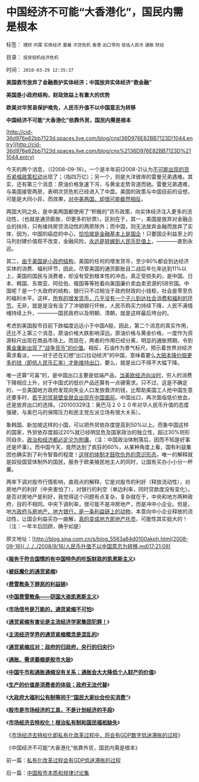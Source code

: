 # 中国经济不可能“大香港化”，国民内需是根本

标签： `理财` `内需` `实体经济` `雷曼` `次贷危机` `香港` `出口导向` `低估人民币` `通胀` `财经` 

目录： `投资投机经济危机`

时间： `2010-03-29 12:35:37`

**美国救市放弃了金融救护实体经济；中国放弃实体经济“救金融”**

**美国是小政府结构，财政效益上有重大的优势**

**欧美对华贸易保护难免，人民币升值不以中国意志为转移**

**中国经济不可能“大香港化”依靠外贸，国民内需是根本**

[http://cid-36d976e82bb7123d.spaces.live.com/blog/cns!36D976E82BB7123D!1044.entry](http://cid-36d976e82bb7123d.spaces.live.com/blog/cns%2136D976E82BB7123D%211044.entry)

今天的两个消息，（(2008-09-16）。一个是半年前(2008-2)认为[不可能出现的货币紧缩政策松动](../../../2008/2/14/救市的政策性利好不可能存在.md)出现了；（指四万亿）；另一个，则是大洋彼岸的雷曼兄弟遇难。其实，还有第三个消息：原油价格急速下泻，与黄金走势背道而驰。雷曼兄弟遇难，与美国接管两房，表明次贷危机已经进入了中盘。美国的政策与中国目前的设想，可能是大同小异，而效果，[对中美两国，却很可能截然相反](../../../2008/10/11/价值守恒：金融危机，经济危机，救市，中国和美国.md)。

两国大同之处，是中美两国都使用了“积极的”货币政策，向实体经济注入更多的流动性，（也就是通货膨胀，印更多的钞票）。区别在于，其一，美国是放弃对金融企业的扶持，只有维持房贷流动性的两房除外；而中国，则无法放弃金融而放弃了实体，因为，中国的癌症的中心，[恰恰就是金融基本上是国企](../../../2009/8/13/国资委的历史责任是什么？.md)！只要国企利益至上的马列封建价值观不改变，金融风险，[永远是转嫁到人民币贬值上](../../../2010/3/26/计划经济阶段“泡沫牛市”将依旧.md)，————直到永远。

其二，[由于美国是小政府结构](../../../2008/5/18/小政府，并不是弱小的政府.md)，美国的任何的增发货币，至少80%都会到达经济实体的消费、福利环节，因此，尽管美国的通货膨胀自二战后年化率达到11%以上，美国的国民与消费者，却没有受到根本性的冲击。真正受损失的，是中国、日本、韩国、东南亚、阿拉伯、俄国等等抢着向美国廉价卖血卖资源的SB穷国。中国呢？是一个大政府的结构，银行只不过相当于政府财政的小钱柜，社会是零至负的福利水平。这样，[所有的增发货币，几乎没有一个子儿到达社会消费和福利的环节](../../../2010/3/26/计划经济社会里资本泡沫是腐败的晴雨表.md)。无非，就是是没有没了了冲销银行坏帐，人民币购买力持续下降，人民不满情绪持续上升，————国民政府以及明朝、清朝，就是这样最后垮台的。

考虑到美国股市目前下跌幅度远远小于中国A股，因此，第二个消息的真实作用，还比不上第三个消息，原油价格大跌影响深远。原油价格与黄金价格，一度作为资源标尺出现在商品市场上。而现在，两者的作用已经分离，明显的通胀预期，令到[黄金重新出现了“战争货币”的价值](../../../2007/11/7/黄金，市场的力量正在挫败自救.md)。相反，石油作为景气标尺，预示着世界对经济需求看淡，——对于还在幻想“出口拉动经济”的中国，意味着要么[大赔本降价赔更多的钱（即低人民币汇率）才能维持出口](../../../2007/10/28/低估人民币出口的恶果：生产资料价格暗潮涌动.md)，要么，就是出口不得不大幅下降。

唯一还算“可喜”的，是中国出口主要是低端产品，[当美欧经济向淡时](../../../2010/2/10/李庄玉娇的政治觉悟和欧元区破产游戏和经济危机.md)，穷人的消费下降相应上升，对于中国式的低价产品还算有一点硬需求。只不过，这是不确定的，一旦美国地方政府发现向失业人口发放救济的钱，比帮助美国工人抢中国生意还要多时，[若干的贸易壁垒就会出现在中国面前](../../../2009/9/17/反垄断，政府干预和贸易保护政策.md)。中国出口，再次面临低价放血，还是放弃出口的选择。（20100329注：奥巴马２０１０年对华人民币升值的态度强硬，与奥巴马的保障压力和民主党左派立场有很大关系）。

象韩国、新加坡这样的小国，可以把外贸依存度提高到50%以上。而象中国这样的国家，外贸依存度超过20%就已经明显危及国家政治的独立性，超过30%则形同自杀，[政治和经济都必定沦为附庸](../../../2010/3/22/中国应该开始学会讲实力.md)。（注：中国政治体制落后，因而不知是好事还是坏事）。而中国今天，竟然达到了疯狂的60%，从某种角度上看，国有利益集团也确实到了利令智昏的程度！[这样的体制才鼓吹仇外的意识形态](../../../2009/6/15/制造中外文明冲突的国内利益链.md)，唯一的解释就是奴役国营体制外的国民，服务于欧美殖民地主人的同时，让国有买办小小分一杯羹。

两率下调对股市行情影响，直观点的解释，它是对股市的利好（释放流动性），对房地产的利好（中央害怕了），对银行的利空（单边利率，同时贷款度没有变化）。是否对房地产是利好，我觉得这个问题有点复杂，复杂就在于，中央和地方两种政府，目的不相同。中央下调利率，很可能不是冲房地产，而是冲中小企业。但是，地[方政府与房地产、地方银行，是一条利益链上的动物](../../../2008/6/8/天地良心！房价终究会涨的.md)，本意向中小企业释放的流动性，让国企利益买办一曲解，[真的变成地方房地产托市](../../../2008/7/11/为什么说徐牛赌房价，赌的是政治.md)，可能性其实挺大的！（注：一年半后回顾，确乎如是）

原文地址：[http://blog.sina.com.cn/s/blog_5563a64d0100akph.html(2008-09-16](../../../2008/9/16/人民币升值不以中国意志为转移.md)17:21:09)

《[**服务于符合国情的有中国特色的吃饭财政的凯恩斯主义**](http://blog.sina.com.cn/s/blog_5563a64d0100cinq.html)》

《[**被妖魔化的通货紧缩**](../../../2009/4/19/被妖魔化的通货紧缩.md)》

《[**费雪教条下罪恶的利益链**](../../../2009/4/22/费雪教条之通货紧缩有害论背后的资产利益链.md)》

《[**中国费雪教条——窃国大盗凯恩斯主义**](../../../2009/4/24/费雪教条和凯恩斯主义.md)》

《[**市场信号是万能的，通货紧缩不可怕**](../../../2009/4/26/市场信号是万能的，通货紧缩不可怕.md)》

《[**通货紧缩有害论是主流经济学家集团犯罪！**](../../../2009/4/27/通货紧缩有害论和主流经济学家.md)》

《[**主流经济学界的通货紧缩概念是混乱的**](../../../2009/5/8/主流经济学界的通货紧缩概念是混乱的.md)》

《[**通货紧缩应对：政府的归政府，央行的归央行**](../../../2009/5/10/坚持市场经济思维看经济.md)》

《[**通胀、需求萎缩是股市大敌**](../../../2008/3/19/通胀、需求萎缩是大敌；货币政策从紧符合股民利益.md)》

《[**中国牛市和通胀通缩没有关系；通胀会大大降低个人财产的价值**](../../../2010/3/27/中牛市和通胀通缩没关系；通胀会降低私人财产价值.md)》

《[**生产的价值是消费者的体验；政府无法代替**](../../../2010/3/27/生产的价值是消费者的体验；政府无法代替.md)》

《[**大政府大福利公有制等同于“国民大家伙合份买消费”**](../../../2010/3/28/大政府大福利公有制等同于“国民大家伙合份买消费”.md)》

《[**股市是市场经济的工具，不是计划经济的手段**](../../../2010/3/28/股市是市场经济的工具，不是计划经济的手段.md)》

《[**市场经济去特权化！根治私有制和国民福衹缺失**](../../../2010/3/28/市场经济去特权化！根治私有制和国民福衹缺失.md)》

《[市场经济去特权化即私有化改革过程中，将会有GDP数字低迷滞胀的过程](../../../2010/3/29/私有化改革过程会有GDP低迷滞胀的过程.md)》

《中国经济不可能“大香港化”依靠外贸，国民内需是根本》



前一篇：[私有化改革过程会有GDP低迷滞胀的过程](../../../2010/3/29/私有化改革过程会有GDP低迷滞胀的过程.md)

后一篇：[中国股市本质和规律讨论集](../../../2010/3/29/中国股市本质和规律讨论集.md)